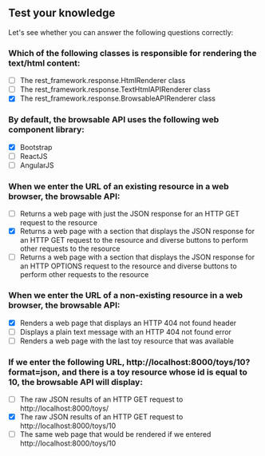 ## Test your knowledge
Let's see whether you can answer the following questions correctly:

### Which of the following classes is responsible for rendering the text/html content:
- [ ] The rest\_framework.response.HtmlRenderer class
- [ ] The rest\_framework.response.TextHtmlAPIRenderer class
- [x] The rest\_framework.response.BrowsableAPIRenderer class

### By default, the browsable API uses the following web component library:
- [x] Bootstrap
- [ ] ReactJS
- [ ] AngularJS

### When we enter the URL of an existing resource in a web browser, the browsable API:
- [ ] Returns a web page with just the JSON response for an HTTP GET request to the resource
- [x] Returns a web page with a section that displays the JSON response for an HTTP GET request to the resource and diverse buttons to perform other requests to the resource
- [ ] Returns a web page with a section that displays the JSON response for an HTTP OPTIONS request to the resource and diverse buttons to perform other requests to the resource

### When we enter the URL of a non-existing resource in a web browser, the browsable API:
- [x] Renders a web page that displays an HTTP 404 not found header
- [ ] Displays a plain text message with an HTTP 404 not found error
- [ ] Renders a web page with the last toy resource that was available

### If we enter the following URL, http://localhost:8000/toys/10?format=json, and there is a toy resource whose id is equal to 10, the browsable API will display:
- [ ] The raw JSON results of an HTTP GET request to http://localhost:8000/toys/
- [x] The raw JSON results of an HTTP GET request to http://localhost:8000/toys/10
- [ ] The same web page that would be rendered if we entered http://localhost:8000/toys/10
